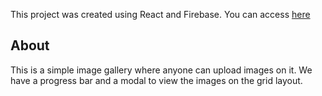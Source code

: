 This project was created using React and Firebase. You can access [here](https://www.photogallery.yuugo.dev/)

## About

This is a simple image gallery where anyone can upload images on it. We have a progress bar and a modal to view the images on the grid layout.
